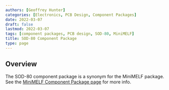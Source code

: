 ```yaml
---
authors: [Geoffrey Hunter]
categories: [Electronics, PCB Design, Component Packages]
date: 2022-03-07
draft: false
lastmod: 2022-03-07
tags: [component packages, PCB design, SOD-80, MiniMELF]
title: SOD-80 Component Package
type: page
---
```


## Overview

The SOD-80 component package is a synonym for the MiniMELF package. See the [MiniMELF Component Package page](../mini-melf-sod-80-do-213aa-component-package) for more info.
